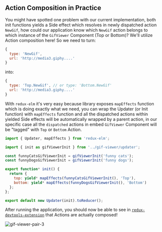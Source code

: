 ## Action Composition in Practice

You might have spotted one problem with our current implementation, both init functions yields a Side effect which resolves in newly dispatched action `NewGif`, how could our application know which `NewGif` action belongs to which instance of the `GifViewer` Component (Top or Bottom)? We'll utilize Action composition here! So we need to turn:

```javascript
{
  type: 'NewGif',
  url: 'http://media3.giphy....'
}
```

into:

```javascript
{
  type: 'Top.NewGif', // or type: 'Bottom.NewGif'
  url: 'http://media3.giphy....'
}
```

With `redux-elm` it's very easy because library exposes `mapEffects` function which is doing exactly what we need, you can wrap the Updater (or Init function) with `mapEffects` function and all the dispatched actions within yielded Side effects will be automatically wrapped by a parent action, in our specific case all the `dispatched` actions in embed `GifViewer` Component will be "tagged" with `Top` or `Bottom` Action.

```javascript
import { Updater, mapEffects } from 'redux-elm';

import { init as gifViewerInit } from '../gif-viewer/updater';

const funnyCatsGifViewerInit = gifViewerInit('funny cats');
const funnyDogsGifViewerInit = gifViewerInit('funny dogs');

export function* init() {
  return {
    top: yield* mapEffects(funnyCatsGifViewerInit(), 'Top'),
    bottom: yield* mapEffects(funnyDogsGifViewerInit(), 'Bottom')
  };
};

export default new Updater(init).toReducer();

```

After running the application, you should now be able to see in [`redux-devtools-extension`](https://github.com/zalmoxisus/redux-devtools-extension) that Actions are actually composed!

![gif-viewer-pair-3](../../assets/9.png)
